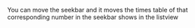 You can move the seekbar and it moves the times table of that corresponding number in the seekbar shows in the listview
